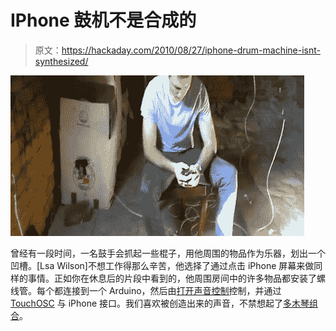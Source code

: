 # IPhone 鼓机不是合成的

> 原文：<https://hackaday.com/2010/08/27/iphone-drum-machine-isnt-synthesized/>

![](img/9a11be06f0f55ba6308a44830d1d1989.png "iphone-drum-machine")

曾经有一段时间，一名鼓手会抓起一些棍子，用他周围的物品作为乐器，划出一个凹槽。[Lsa Wilson]不想工作得那么辛苦，他选择了通过点击 iPhone 屏幕来做同样的事情。正如你在休息后的片段中看到的，他周围房间中的许多物品都安装了螺线管。每个都连接到一个 Arduino，然后由[打开声音控制](http://opensoundcontrol.org/)控制，并通过 [TouchOSC](http://opensoundcontrol.org/) 与 iPhone 接口。我们喜欢被创造出来的声音，不禁想起了[多木琴组合](http://hackaday.com/2009/11/20/multixylophoniomnibus/)。